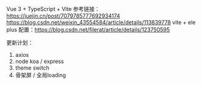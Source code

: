 <!--
 * @Author: lujunan
 * @Date: 2022-06-17 16:58:13
 * @LastEditors: lujunan
 * @LastEditTime: 2022-12-09 16:45:14
 * @Description: Do not edit
-->

Vue 3 + TypeScript + Vite
参考链接：
https://juejin.cn/post/7079785777692934174
https://blog.csdn.net/weixin_43554584/article/details/113839778
vite + ele plus 配置：https://blog.csdn.net/filerat/article/details/123750595

更新计划：
1. axios
2. node  koa / express
3. theme switch
4. 骨架屏 / 全局loading
